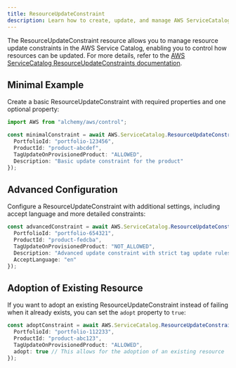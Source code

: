 ```yaml
---
title: ResourceUpdateConstraint
description: Learn how to create, update, and manage AWS ServiceCatalog ResourceUpdateConstraints using Alchemy Cloud Control.
---
```


The ResourceUpdateConstraint resource allows you to manage resource update constraints in the AWS Service Catalog, enabling you to control how resources can be updated. For more details, refer to the [AWS ServiceCatalog ResourceUpdateConstraints documentation](https://docs.aws.amazon.com/servicecatalog/latest/userguide/).

## Minimal Example

Create a basic ResourceUpdateConstraint with required properties and one optional property:

```ts
import AWS from "alchemy/aws/control";

const minimalConstraint = await AWS.ServiceCatalog.ResourceUpdateConstraint("basicConstraint", {
  PortfolioId: "portfolio-123456",
  ProductId: "product-abcdef",
  TagUpdateOnProvisionedProduct: "ALLOWED",
  Description: "Basic update constraint for the product"
});
```

## Advanced Configuration

Configure a ResourceUpdateConstraint with additional settings, including accept language and more detailed constraints:

```ts
const advancedConstraint = await AWS.ServiceCatalog.ResourceUpdateConstraint("advancedConstraint", {
  PortfolioId: "portfolio-654321",
  ProductId: "product-fedcba",
  TagUpdateOnProvisionedProduct: "NOT_ALLOWED",
  Description: "Advanced update constraint with strict tag update rules",
  AcceptLanguage: "en"
});
```

## Adoption of Existing Resource

If you want to adopt an existing ResourceUpdateConstraint instead of failing when it already exists, you can set the `adopt` property to `true`:

```ts
const adoptConstraint = await AWS.ServiceCatalog.ResourceUpdateConstraint("adoptExistingConstraint", {
  PortfolioId: "portfolio-112233",
  ProductId: "product-abc123",
  TagUpdateOnProvisionedProduct: "ALLOWED",
  adopt: true // This allows for the adoption of an existing resource
});
```